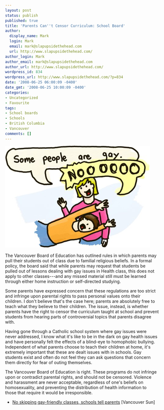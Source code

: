 ```yaml
---
layout: post
status: publish
published: true
title: 'Parents Can''t Censor Curriculum: School Board'
author:
  display_name: Mark
  login: Mark
  email: mark@slapupsidethehead.com
  url: http://www.slapupsidethehead.com/
author_login: Mark
author_email: mark@slapupsidethehead.com
author_url: http://www.slapupsidethehead.com/
wordpress_id: 834
wordpress_url: http://www.slapupsidethehead.com/?p=834
date: '2008-06-25 06:00:09 -0400'
date_gmt: '2008-06-25 10:00:09 -0400'
categories:
- Uncategorized
- Favourite
tags:
- School boards
- Schools
- British Columbia
- Vancouver
comments: []
---
```

![Lesson Interuption](/wp-content/media/2008/06/lesson-interuption.jpg "Gee that\'s so... brave.")

The Vancouver Board of Education has outlined rules in which parents may pull their students out of class due to familial religious beliefs. In a formal policy, the board said that while parents may request that students be pulled out of lessons dealing with gay issues in Health class, this does not apply to other classes---and any missed material still must be learned through either home instruction or self-directed studying.

Some parents have expressed concern that these regulations are too strict and infringe upon parental rights to pass personal values onto their children. I don't believe that's the case here; parents are absolutely free to teach what they believe to their children. The issue, instead, is whether parents have the right to censor the curriculum taught at school and prevent students from hearing parts of controversial topics that parents disagree with.

Having gone through a Catholic school system where gay issues were never addressed, I know what it's like to be in the dark on gay health issues and have personally felt the effects of a blind-eye to homophobic bullying. Independent of what parents choose to teach their children at home, it's extremely important that these are dealt issues with in schools. Gay students exist and often do not feel they can ask questions that concern them directly for fear of outing themselves.

The Vancouver Board of Education is right. These programs do not infringe upon or contradict parental rights, and should not be censored. Violence and harassment are never acceptable, regardless of one's beliefs on homosexuality, and preventing the distribution of health information to those that require it would be irresponsible.

- [No skipping gay-friendly classes, schools tell parents](http://www.canada.com/vancouversun/news/story.html?id=4e7d57ae-6bf2-4bec-85d7-369352b16b42) [Vancouver Sun]
